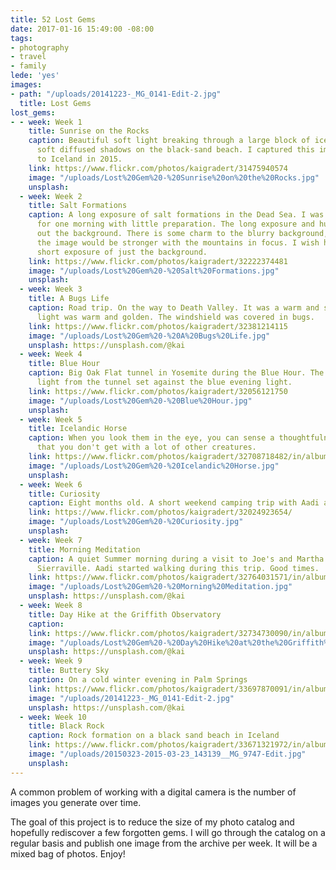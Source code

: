 ```yaml
---
title: 52 Lost Gems
date: 2017-01-16 15:49:00 -08:00
tags:
- photography
- travel
- family
lede: 'yes'
images:
- path: "/uploads/20141223-_MG_0141-Edit-2.jpg"
  title: Lost Gems
lost_gems:
- - week: Week 1
    title: Sunrise on the Rocks
    caption: Beautiful soft light breaking through a large block of ice, producing
      soft diffused shadows on the black-sand beach. I captured this image on a trip
      to Iceland in 2015.
    link: https://www.flickr.com/photos/kaigradert/31475940574
    image: "/uploads/Lost%20Gem%20-%20Sunrise%20on%20the%20Rocks.jpg"
    unsplash: 
  - week: Week 2
    title: Salt Formations
    caption: A long exposure of salt formations in the Dead Sea. I was only there
      for one morning with little preparation. The long exposure and humid air blurred
      out the background. There is some charm to the blurry background, but I believe
      the image would be stronger with the mountains in focus. I wish had taken another
      short exposure of just the background.
    link: https://www.flickr.com/photos/kaigradert/32222374481
    image: "/uploads/Lost%20Gem%20-%20Salt%20Formations.jpg"
    unsplash: 
  - week: Week 3
    title: A Bugs Life
    caption: Road trip. On the way to Death Valley. It was a warm and sunny day. The
      light was warm and golden. The windshield was covered in bugs.
    link: https://www.flickr.com/photos/kaigradert/32381214115
    image: "/uploads/Lost%20Gem%20-%20A%20Bugs%20Life.jpg"
    unsplash: https://unsplash.com/@kai
  - week: Week 4
    title: Blue Hour
    caption: Big Oak Flat tunnel in Yosemite during the Blue Hour. The vibrant fluorescent
      light from the tunnel set against the blue evening light.
    link: https://www.flickr.com/photos/kaigradert/32056121750
    image: "/uploads/Lost%20Gem%20-%20Blue%20Hour.jpg"
    unsplash: 
  - week: Week 5
    title: Icelandic Horse
    caption: When you look them in the eye, you can sense a thoughtfulness and calm
      that you don't get with a lot of other creatures.
    link: https://www.flickr.com/photos/kaigradert/32708718482/in/album-72157679118130865/
    image: "/uploads/Lost%20Gem%20-%20Icelandic%20Horse.jpg"
    unsplash: 
  - week: Week 6
    title: Curiosity
    caption: Eight months old. A short weekend camping trip with Aadi and friends.
    link: https://www.flickr.com/photos/kaigradert/32024923654/
    image: "/uploads/Lost%20Gem%20-%20Curiosity.jpg"
    unsplash: 
  - week: Week 7
    title: Morning Meditation
    caption: A quiet Summer morning during a visit to Joe's and Martha's cabin in
      Sierraville. Aadi started walking during this trip. Good times.
    link: https://www.flickr.com/photos/kaigradert/32764031571/in/album-72157677641911010/
    image: "/uploads/Lost%20Gem%20-%20Morning%20Meditation.jpg"
    unsplash: https://unsplash.com/@kai
  - week: Week 8
    title: Day Hike at the Griffith Observatory
    caption: 
    link: https://www.flickr.com/photos/kaigradert/32734730090/in/album-72157677641911010/
    image: "/uploads/Lost%20Gem%20-%20Day%20Hike%20at%20the%20Griffith%20Observatory.jpg"
    unsplash: https://unsplash.com/@kai
  - week: Week 9
    title: Buttery Sky
    caption: On a cold winter evening in Palm Springs
    link: https://www.flickr.com/photos/kaigradert/33697870091/in/album-72157677641911010/
    image: "/uploads/20141223-_MG_0141-Edit-2.jpg"
    unsplash: https://unsplash.com/@kai
  - week: Week 10
    title: Black Rock
    caption: Rock formation on a black sand beach in Iceland
    link: https://www.flickr.com/photos/kaigradert/33671321972/in/album-72157663559026033/
    image: "/uploads/20150323-2015-03-23_143139__MG_9747-Edit.jpg"
    unsplash: 
---
```


A common problem of working with a digital camera is the number of images you generate over time.

The goal of this project is to reduce the size of my photo catalog and hopefully rediscover a few forgotten gems. I will go through the catalog on a regular basis and publish one image from the archive per week. It will be a mixed bag of photos. Enjoy!